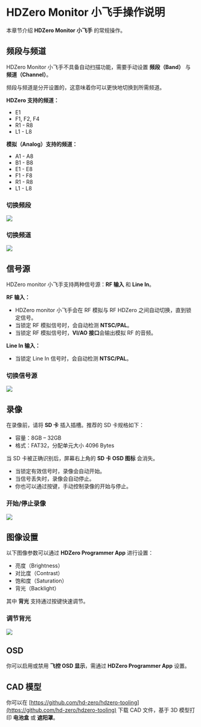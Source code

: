 # HDZero Monitor 小飞手操作说明

本章节介绍 **HDZero Monitor 小飞手** 的常规操作。

## 频段与频道

HDZero Monitor 小飞手不具备自动扫描功能，需要手动设置 **频段（Band）** 与 **频道（Channel）**。  

频段与频道是分开设置的，这意味着你可以更快地切换到所需频道。  

**HDZero 支持的频道：**

- E1  
- F1, F2, F4  
- R1 - R8  
- L1 - L8  

**模拟（Analog）支持的频道：**

- A1 - A8  
- B1 - B8  
- E1 - E8  
- F1 - F8  
- R1 - R8  
- L1 - L8  

### 切换频段  

<img src="/monitormedia/image11.png" id="image9">

### 切换频道  

<img src="/monitormedia/image12.png" id="image10">

## 信号源

HDZero monitor 小飞手支持两种信号源：**RF 输入** 和 **Line In**。  

**RF 输入：**

- HDZero monitor 小飞手会在 RF 模拟与 RF HDZero 之间自动切换，直到锁定信号。  
- 当锁定 RF 模拟信号时，会自动检测 **NTSC/PAL**。  
- 当锁定 RF 模拟信号时，**VI/AO 接口**会输出模拟 RF 的音频。  

**Line In 输入：**

- 当锁定 Line In 信号时，会自动检测 **NTSC/PAL**。  

### 切换信号源  

<img src="/monitormedia/image13.png" id="image11">

## 录像

在录像前，请将 **SD 卡** 插入插槽。推荐的 SD 卡规格如下：  

- 容量：8GB – 32GB  
- 格式：FAT32，分配单元大小 4096 Bytes  

当 SD 卡被正确识别后，屏幕右上角的 **SD 卡 OSD 图标** 会消失。  

- 当锁定有效信号时，录像会自动开始。  
- 当信号丢失时，录像会自动停止。  
- 你也可以通过按键，手动控制录像的开始与停止。  

### 开始/停止录像  

<img src="/monitormedia/image14.png" id="image12">

## 图像设置

以下图像参数可以通过 **HDZero Programmer App** 进行设置：  

- 亮度（Brightness）  
- 对比度（Contrast）  
- 饱和度（Saturation）  
- 背光（Backlight）  

其中 **背光** 支持通过按键快速调节。  

### 调节背光  

<div class="page"></div>  
<img src="/monitormedia/image15.png" id="image13">

## OSD

你可以启用或禁用 **飞控 OSD 显示**，需通过 **HDZero Programmer App** 设置。  

## CAD 模型

你可以在 [https://github.com/hd-zero/hdzero-tooling](https://github.com/hd-zero/hdzero-tooling) 下载 CAD 文件，基于 3D 模型打印 **电池盒** 或 **遮阳罩**。  
